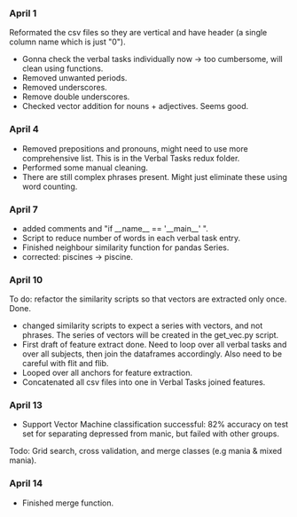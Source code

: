 ### April 1
Reformated the csv files so they are vertical and have header (a single column name which is just "0").
- Gonna check the verbal tasks individually now -> too cumbersome, will clean using functions.
- Removed unwanted periods.
- Removed underscores.
- Remove double underscores.
- Checked vector addition for nouns + adjectives. Seems good.

### April 4

- Removed prepositions and pronouns, might need to use more comprehensive list. This is in the Verbal Tasks redux folder.
- Performed some manual cleaning.
- There are still complex phrases present. Might just eliminate these using word counting.

### April 7

- added comments and "if \_\_name\_\_ == '\_\_main\_\_' ".
- Script to reduce number of words in each verbal task entry.
- Finished neighbour similarity function for pandas Series.
- corrected: piscines -> piscine.

### April 10

To do: refactor the similarity scripts so that vectors are extracted
only once. Done.

- changed similarity scripts to expect a series with vectors, and not phrases. The series of vectors will be created in the get_vec.py script.
- First draft of feature extract done. Need to loop over all verbal tasks and over all subjects, then join the dataframes accordingly. Also need to be careful with flit and flib.
- Looped over all anchors for feature extraction.
- Concatenated all csv files into one in Verbal Tasks joined features.

### April 13

- Support Vector Machine classification successful: 82% accuracy on test set for separating depressed from manic, but failed with other groups.

Todo: Grid search, cross validation, and merge classes (e.g mania & mixed mania).

### April 14

- Finished merge function.
